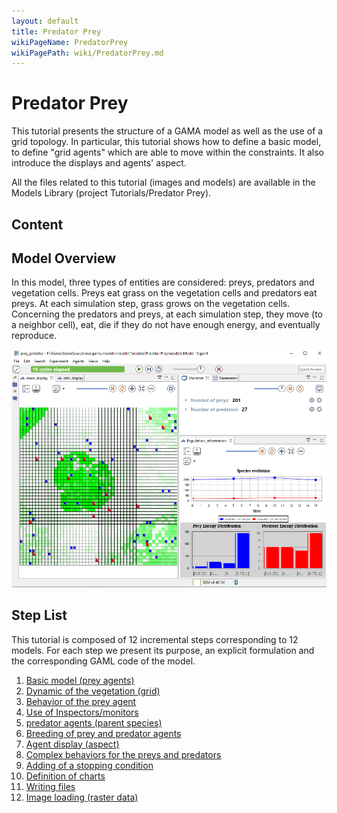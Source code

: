 ```yaml
---
layout: default
title: Predator Prey
wikiPageName: PredatorPrey
wikiPagePath: wiki/PredatorPrey.md
---
```

# Predator Prey



This tutorial presents the structure of a GAMA model as well as the use of a grid topology. In particular, this tutorial shows how to define a basic model, to define "grid agents" which are able to move within the constraints. It also introduce the displays and agents' aspect.


All the files related to this tutorial (images and models) are available in the Models Library (project Tutorials/Predator Prey).
## Content





## Model Overview
In this model, three types of entities are considered: preys, predators and vegetation cells. Preys
eat grass on the vegetation cells and predators eat preys. At each simulation step, grass grows on the vegetation cells. Concerning the predators and preys, at each simulation step, they move (to a neighbor cell), eat, die if they do not have enough energy, and eventually reproduce.

![images/predator_prey.png](resources/images/tutorials/predator_prey.png)




## Step List

This tutorial is composed of 12 incremental steps corresponding to 12 models. For each step we present its purpose, an explicit formulation and the corresponding GAML code of the model.

  1. [Basic model (prey agents)](PredatorPrey_step1)
  1. [Dynamic of the vegetation (grid)](PredatorPrey_step2)
  1. [Behavior of the prey agent](PredatorPrey_step3)
  1. [Use of Inspectors/monitors](PredatorPrey_step4)
  1. [predator agents (parent species)](PredatorPrey_step5)
  1. [Breeding of prey and predator agents](PredatorPrey_step6)
  1. [Agent display (aspect)](PredatorPrey_step7)
  1. [Complex behaviors for the preys and predators](PredatorPrey_step8)
  1. [Adding of a stopping condition](PredatorPrey_step9)
  1. [Definition of charts](PredatorPrey_step10)
  1. [Writing files](PredatorPrey_step11)
  1. [Image loading (raster data)](PredatorPrey_step12)
